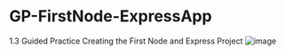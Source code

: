 # GP-FirstNode-ExpressApp
1.3 Guided Practice 
Creating the First Node and Express Project 
![image](https://github.com/MysteriousDryad/GP-FirstNode-ExpressApp/assets/110214808/f0fe6404-ce8e-465d-91ac-7038e22d9014)
